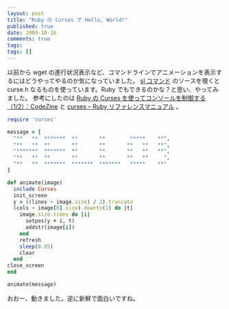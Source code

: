 ```yaml
---
layout: post
title: "Ruby の Curses で Hello, World!"
published: true
date: 2009-10-16
comments: true
tags:
tags: []
---
```


以前から wget の進行状況表示など、コマンドラインでアニメーションを表示するにはどうやってやるのか気になっていました。
[sl コマンド](http://www.tkl.iis.u-tokyo.ac.jp/~toyoda/) のソースを覗くと curse.h なるものを使っています。Ruby でもできるのかな？と思い、やってみました。
参考にしたのは [Ruby の Curses を使ってコンソールを制御する（1/2）：CodeZine](http://codezine.jp/article/detail/2086) と [curses &#8211; Ruby リファレンスマニュアル](http://www.ruby-lang.org/ja/man/html/curses.html) 。

```rb
require 'curses'

message = [
  "**   **  *******  **       **        *****    **",
  "**   **  **       **       **       **   **   **",
  "*******  *******  **       **       **   **   **",
  "**   **  **       **       **       **   **     ",
  "**   **  *******  *******  *******   *****    **"
]

def animate(image)
  include Curses
  init_screen
  y = ((lines - image.size) / 2).truncate
  (cols - image[0].size).downto(1) do |t|
    image.size.times do |i|
      setpos(y + i, t)
      addstr(image[i])
    end
    refresh
    sleep(0.05)
    clear
  end
close_screen
end

animate(message)
```

おおー、動きました。逆に新鮮で面白いですね。

